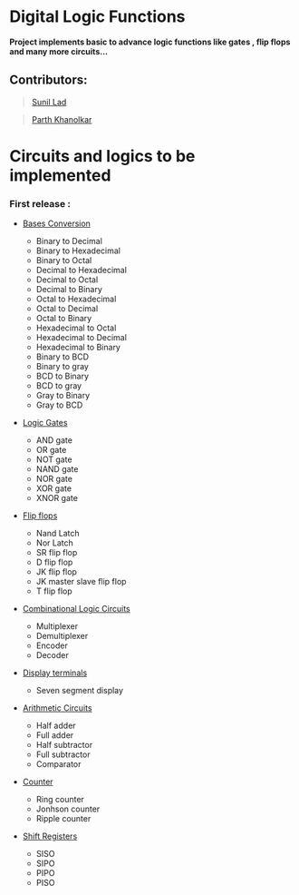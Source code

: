 # Digital Logic Functions

**Project implements basic to advance logic functions like gates , flip flops and many more circuits...**

## Contributors:
> [Sunil Lad](https://github.com/Sunillad08)

> [Parth Khanolkar](https://github.com/ParthKhanolkar)


# Circuits and logics to be implemented

### First release : 

- [Bases Conversion](./LogicPy/conversion.py) 
    - Binary to Decimal
    - Binary to Hexadecimal
    - Binary to Octal
    - Decimal to Hexadecimal
    - Decimal to Octal
    - Decimal to Binary
    - Octal to Hexadecimal
    - Octal to Decimal
    - Octal to Binary
    - Hexadecimal to Octal
    - Hexadecimal to Decimal
    - Hexadecimal to Binary
    - Binary to BCD 
    - Binary to gray
    - BCD to Binary
    - BCD to gray
    - Gray to Binary
    - Gray to BCD

- [Logic Gates](./LogicPy/gates.py)
    - AND gate
    - OR gate
    - NOT gate
    - NAND gate
    - NOR gate
    - XOR gate
    - XNOR gate

- [Flip flops](./LogicPy/flipflops.py) 
    - Nand Latch
    - Nor Latch
    - SR flip flop
    - D flip flop
    - JK flip flop
    - JK master slave flip flop
    - T flip flop

- [Combinational Logic Circuits](./LogicPy/combination_logic.py)
    - Multiplexer
    - Demultiplexer
    - Encoder
    - Decoder

- [Display terminals](./LogicPy/display_terminals.py)
    - Seven segment display

- [Arithmetic Circuits](./LogicPy/arithematic_circuit.py)
    - Half adder
    - Full adder
    - Half subtractor
    - Full subtractor
    - Comparator

- [Counter](./LogicPy/counters.py)
  - Ring counter
  - Jonhson counter
  - Ripple counter 

- [Shift Registers](./LogicPy/shift_registers.py)
  - SISO
  - SIPO
  - PIPO
  - PISO
